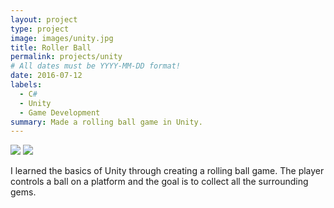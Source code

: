 ```yaml
---
layout: project
type: project
image: images/unity.jpg
title: Roller Ball
permalink: projects/unity
# All dates must be YYYY-MM-DD format!
date: 2016-07-12
labels:
  - C#
  - Unity
  - Game Development
summary: Made a rolling ball game in Unity.
---
```

  <img class="ui image" src="https://i.ytimg.com/vi/lv0SqtSzBxc/maxresdefault.jpg">
    <img class="ui image" src="https://answers.unity.com/storage/temp/34758-shadows.jpg">


I learned the basics of Unity through creating a rolling ball game. The player controls a ball on a platform and the goal is to collect all the surrounding gems.
